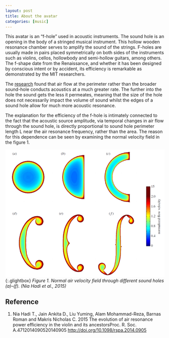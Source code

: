 ```yaml
---
layout: post
title: About the avatar
categories: [music]
---
```


This avatar is an “f-hole” used in acoustic instruments. The sound hole is an opening in the body of a stringed musical instrument. This hollow wooden resonance chamber serves to amplify the sound of the strings.
F-holes are usually made in pairs placed symmetrically on both sides of the instruments such as violins, cellos, hollowbody and semi-hollow guitars, among others. The f-shape date from the Renaissance, and whether it has been designed by conscious intent or by accident, its efficiency is remarkable as demonstrated by the MIT researchers.

The [research](https://royalsocietypublishing.org/doi/10.1098/rspa.2014.0905) found that air flow at the perimeter rather than the broader sound-hole conducts acoustics at a much greater rate. The further into the hole the sound gets the less it permeates, meaning that the size of the hole does not necessarily impact the volume of sound whilst the edges of a sound hole allow for much more acoustic resonance.

The explanation for the efficiency of the f-hole is intimately connected to the fact that the acoustic source amplitude, via temporal changes in air flow through the sound hole, is directly proportional to sound hole perimeter length L near the air resonance frequency, rather than the area. The reason for this dependence can be seen by examining the normal velocity field in the figure 1.

[![f-hole_evolution](\assets\2021-07-15-f-hole\mit-fig2.png)](\assets\2021-07-15-f-hole\mit-fig2.png){:.glightbox}
_Figure 1. Normal air velocity field through different sound holes (a)–(f). (Nia Hadi et al., 2015)_

## Reference

1. Nia Hadi T., Jain Ankita D., Liu Yuming, Alam Mohammad-Reza, Barnas Roman and Makris Nicholas C. 2015 The evolution of air resonance power efficiency in the violin and its ancestorsProc. R. Soc. A.4712014090520140905
   http://doi.org/10.1098/rspa.2014.0905
